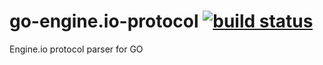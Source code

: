go-engine.io-protocol [![build status](https://secure.travis-ci.org/lsm/go-engine.io-protocol.png)](http://travis-ci.org/lsm/go-engine.io-protocol)
=====================

Engine.io protocol parser for GO
